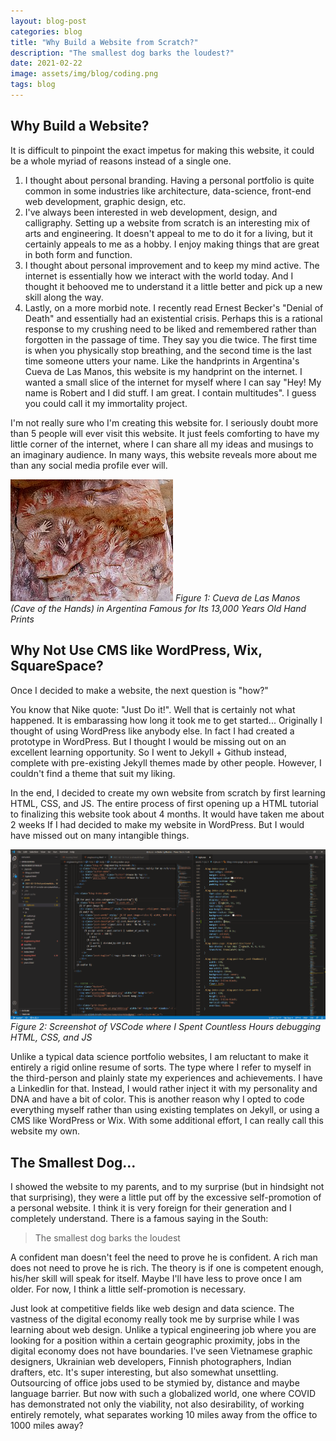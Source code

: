 ```yaml
---
layout: blog-post
categories: blog
title: "Why Build a Website from Scratch?"
description: "The smallest dog barks the loudest?"
date: 2021-02-22
image: assets/img/blog/coding.png
tags: blog
---
```



## Why Build a Website?

It is difficult to pinpoint the exact impetus for making this website, it could be a whole myriad of reasons instead of a single one.

1. I thought about personal branding. Having a personal portfolio is quite common in some industries like architecture, data-science, front-end web development, graphic design, etc.
2. I've always been interested in web development, design, and calligraphy. Setting up a website from scratch is an interesting mix of arts and engineering. It doesn't appeal to me to do it for a living, but it certainly appeals to me as a hobby. I enjoy making things that are great in both form and function.
3. I thought about personal improvement and to keep my mind active. The internet is essentially how we interact with the world today. And I thought it behooved me to understand it a little better and pick up a new skill along the way.
4. Lastly, on a more morbid note. I recently read Ernest Becker's "Denial of Death" and essentially had an existential crisis. Perhaps this is a rational response to my crushing need to be liked and remembered rather than forgotten in the passage of time. They say you die twice. The first time is when you physically stop breathing, and the second time is the last time someone utters your name. Like the handprints in Argentina's Cueva de Las Manos, this website is my handprint on the internet. I wanted a small slice of the internet for myself where I can say "Hey! My name is Robert and I did stuff. I am great. I contain multitudes". I guess you could call it my immortality project. 

I'm not really sure who I'm creating this website for. I seriously doubt more than 5 people will ever visit this website. It just feels comforting to have my little corner of the internet, where I can share all my ideas and musings to an imaginary audience. In many ways, this website reveals more about me than any social media profile ever will.

![coding-pic](/assets/img/blog/cavehandprint.jpg)
*Figure 1: Cueva de Las Manos (Cave of the Hands) in Argentina Famous for Its 13,000 Years Old Hand Prints*

## Why Not Use CMS like WordPress, Wix, SquareSpace?
Once I decided to make a website, the next question is "how?"

You know that Nike quote: "Just Do it!". Well that is certainly not what happened. It is embarassing how long it took me to get started... Originally I thought of using WordPress like anybody else. In fact I had created a prototype in WordPress. But I thought I would be missing out on an excellent learning opportunity. So I went to Jekyll + Github instead, complete with pre-existing Jekyll themes made by other people. However, I couldn't find a theme that suit my liking.

In the end, I decided to create my own website from scratch by first learning HTML, CSS, and JS. The entire process of first opening up a HTML tutorial to finalizing this website took about 4 months. It would have taken me about 2 weeks If I had decided to make my website in WordPress. But I would have missed out on many intangible things.

![coding-pic](/assets/img/blog/coding.png)
*Figure 2: Screenshot of VSCode where I Spent Countless Hours debugging HTML, CSS, and JS*

Unlike a typical data science portfolio websites, I am reluctant to make it entirely a rigid online resume of sorts. The type where I refer to myself in the third-person and plainly state my experiences and achievements. I have a Linkedlin for that. Instead, I would rather inject it with my personality and DNA and have a bit of color. This is another reason why I opted to code everything myself rather than using existing templates on Jekyll, or using a CMS like WordPress or Wix. With some additional effort, I can really call this website my own.



## The Smallest Dog...

I showed the website to my parents, and to my surprise (but in hindsight not that surprising), they were a little put off by the excessive self-promotion of a personal website. I think it is very foreign for their generation and I completely understand. There is a famous saying in the South:

> The smallest dog barks the loudest

 A confident man doesn't feel the need to prove he is confident. A rich man does not need to prove he is rich. The theory is if one is competent enough, his/her skill will speak for itself. Maybe I'll have less to prove once I am older. For now, I think a little self-promotion is necessary. 

Just look at competitive fields like web design and data science. The vastness of the digital economy really took me by surprise while I was learning about web design. Unlike a typical engineering job where you are looking for a position within a certain geographic proximity, jobs in the digital economy does not have boundaries. I've seen Vietnamese graphic designers, Ukrainian web developers, Finnish photographers, Indian drafters, etc. It's super interesting, but also somewhat unsettling. Outsourcing of office jobs used to be stymied by, distance and maybe language barrier. But now with such a globalized world, one where COVID has demonstrated not only the viability, not also desirability, of working entirely remotely, what separates working 10 miles away from the office to 1000 miles away?

